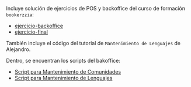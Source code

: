 Incluye solución de ejercicios de POS y backoffice  del curso de formación `bookerzzia`:
- [ejercicio-backoffice](readme/ejercicio-backoffice.md)  
- [ejercicio-final](readme/ejercicio-final.md)

También incluye el código del tutorial de `Mantenimiento de Lenguajes` de Alejandro.

Dentro, se encuentran los scripts del bakoffice:
- [Script para Mantenimiento de Comunidades](comerzzia-custom-backoffice\comerzzia-custom-backoffice-resources\src\main\resources\scripts\mantenimiento_comunidades_backoffice.sql)
- [Script para Mantenimiento de Lenguajes](comerzzia-custom-backoffice\comerzzia-custom-backoffice-resources\src\main\resources\scripts\mantenimiento_lenguajes_backoffice.sql)
